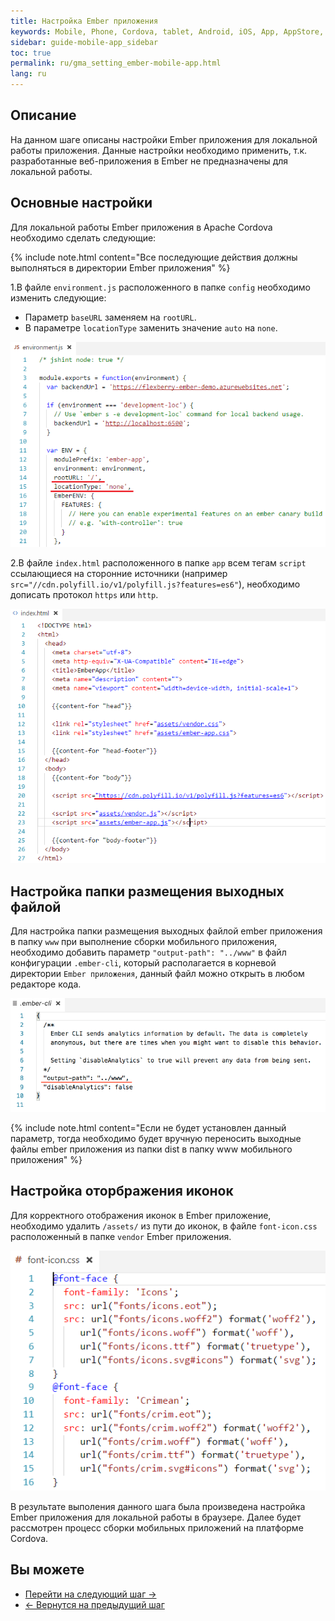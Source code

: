 ```yaml
---
title: Настройка Ember приложения 
keywords: Mobile, Phone, Cordova, tablet, Android, iOS, App, AppStore, play market
sidebar: guide-mobile-app_sidebar
toc: true
permalink: ru/gma_setting_ember-mobile-app.html
lang: ru
---
```


## Описание

На данном шаге описаны настройки Ember приложения для локальной работы приложения. Данные настройки необходимо применить, т.к. разработанные веб-приложения в Ember не предназначены для локальной работы.

## Основные настройки

Для локальной работы Ember приложения в Apache Cordova необходимо сделать следующие:

{% include note.html content="Все последующие действия должны выполняться в директории Ember приложения" %}

1.В файле `environment.js` расположенного в папке `config` необходимо изменить следующие:

* Параметр `baseURL` заменяем на `rootURL`.
* В параметре `locationType` заменить значение `auto` на `none`.

![](/images/pages/guides/mobile-app/edit-ember-environment.PNG)

2.В файле `index.html` расположенного в папке `app` всем тегам `script` ссылающиеся на сторонние источники (например `src="//cdn.polyfill.io/v1/polyfill.js?features=es6"`), необходимо дописать протокол `https` или `http`.

![](/images/pages/guides/mobile-app/edit-index-ember-src.PNG)

## Настройка папки размещения выходных файлой

Для настройка папки размещения выходных файлой ember приложения в папку `www` при выполнение сборки мобильного приложения, необходимо добавить параметр `"output-path": "../www"` в файл конфигурации `.ember-cli`, который располагается в корневой директории `Ember приложения`, данный файл можно открыть в любом редакторе кода.

![](/images/pages/guides/mobile-app/add-new-param-embercli.png)

{% include note.html content="Если не будет установлен данный параметр, тогда необходимо будет вручную переносить выходные файлы ember приложения из папки dist в папку www мобильного приложения" %}

## Настройка оторбражения иконок

Для корректного отображения иконок в Ember приложение, необходимо удалить `/assets/` из пути до иконок, в файле `font-icon.css` расположенный в папке `vendor` Ember приложения.

![](/images/pages/guides/mobile-app/edit-font-icon.PNG)

В результате выполения данного шага была произведена настройка Ember приложения для локальной работы в браузере. Далее будет рассмотрен процесс сборки мобильных приложений на платформе Cordova.

## Вы можете

* [Перейти на следующий шаг ->](gma_create-mobile-app.html)
* [<- Вернутся на предыдущий шаг](gma_build-mobile-app.html)